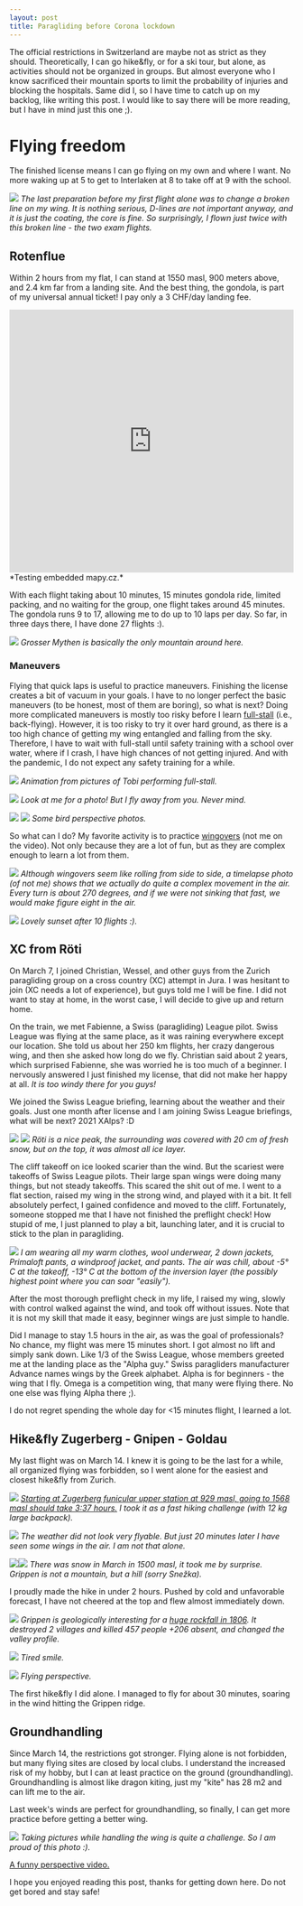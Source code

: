 ```yaml
---
layout: post
title: Paragliding before Corona lockdown
---
```



The official restrictions in Switzerland are maybe not as strict as they should. Theoretically, I can go hike&fly, or for a ski tour, but alone, as activities should not be organized in groups. But almost everyone who I know sacrificed their mountain sports to limit the probability of injuries and blocking the hospitals. Same did I, so I have time to catch up on my backlog, like writing this post. I would like to say there will be more reading, but I have in mind just this one ;).

# Flying freedom

The finished license means I can go flying on my own and where I want. No more waking up at 5 to get to Interlaken at 8 to take off at 9 with the school. 

![](https://lh3.googleusercontent.com/iDZna7TvM7Njn71BfNEz5ylHgq5dq5qjmAQEvi4ku5M7-lZnZOj-Kq03rpi9zWG5_qGE5tBSbd9m6Ui70VBIDtkdzkRMndlTCdIVDYyEeFRhWKyA9bQfBQQvLYWJTI82iNapXsUZtcg=w2160-h1440-no)
*The last preparation before my first flight alone was to change a broken line on my wing. It is nothing serious, D-lines are not important anyway, and it is just the coating, the core is fine. So surprisingly, I flown just twice with this broken line - the two exam flights.*

## Rotenflue

Within 2 hours from my flat, I can stand at 1550 masl, 900 meters above, and 2.4 km far from a landing site. And the best thing, the gondola, is part of my universal annual ticket! I pay only a 3 CHF/day landing fee.

<iframe style="border:none" src="https://en.frame.mapy.cz/s/hurezusujo" width="100%" height="466" frameborder="0"></iframe>
*Testing embedded mapy.cz.*

With each flight taking about 10 minutes, 15 minutes gondola ride, limited packing, and no waiting for the group, one flight takes around 45 minutes. The gondola runs 9 to 17, allowing me to do up to 10 laps per day. So far, in three days there, I have done 27 flights :).

![](https://lh3.googleusercontent.com/qzwd5nxUbocNY2FEGIOxdtfrYZDiWjr-CBPvQxAjRSxYBKu4UhpckDdX6pQbclrIsk2E_Cdx6l9HeSX8pPzgjtQ5Ny-Brg1G9j5NdO-u_bzDmbVu72AyWLHZkAX_kxDWsTKCzQFgU3Y=w2160-h1440-no)
*Grosser Mythen is basically the only mountain around here.*

### Maneuvers

Flying that quick laps is useful to practice maneuvers. Finishing the license creates a bit of vacuum in your goals. I have to no longer perfect the basic maneuvers (to be honest, most of them are boring), so what is next? Doing more complicated maneuvers is mostly too risky before I learn [full-stall](https://justacro.com/tricks/english/full-stall) (i.e., back-flying). However, it is too risky to try it over hard ground, as there is a too high chance of getting my wing entangled and falling from the sky. Therefore, I have to wait with full-stall until safety training with a school over water, where if I crash, I have high chances of not getting injured. And with the pandemic, I do not expect any safety training for a while.

![](https://lh3.googleusercontent.com/W6b9qHPAbE5LstoY3sCtrmp0AP64yonvfHMj1Ir3L_ngDFKkVCi9t1HJ0rwo5a5sGriMXwRXjOxMqZWbHsqrYNkFPuUd3uAAXL80UJmi40_51o7tXGTipa8ybHeMqxEfulTLrACmEKo=w808-h540-no)
*Animation from pictures of Tobi performing full-stall.*

![](https://lh3.googleusercontent.com/Vu_QJySA05KiA3hpMJCOf-RlVK7YtZvkxifwoumGPlcRiFtZtO9g4UBCyX556lA0dCtKTk4UgL75Qja4_aob0uYnDyb7eqkAl_Pb7WEBHDAJZx0hU1WcmD2tzUWikqaTkRySVfWSAqs=w2160-h1440-no)
*Look at me for a photo! But I fly away from you. Never mind.*

![](https://lh3.googleusercontent.com/HVTl6_VewbaUrRplShqqybusIwS3R-mE52qyxVb_cqvtuQdlsNZFNQm36MZbg7GK9boN0rkkwBVmtFwfUOsMx7icUKbU9ZcbUHvqcOcQSz4tb2B-YpitQ4ypaL0IZMitNJjtWYQzeE8=w2160-h1440-no)
![](https://lh3.googleusercontent.com/1ANknjsTb7qNjI_3wrA7ppPCugkQOjT1urZW-17WAcjQkE8xO0kd5HcjFvEFNBtN0qwbcUMGOiabX2DlrzYffpg88xDhyqVZFQqgmD5JkCSRTyH2mOESD0lizKSeKI-epyaoXqqT67g=w2160-h1440-no)
*Some bird perspective photos.*

So what can I do? My favorite activity is to practice [wingovers](https://www.youtube.com/watch?v=Yub1L2ClnGM) (not me on the video). Not only because they are a lot of fun, but as they are complex enough to learn a lot from them. 

![](https://www.sportparagliding.com/wp-content/uploads/2010/12/wing-over-k2-1024x943.jpg)
*Although wingovers seem like rolling from side to side, a timelapse photo (of not me) shows that we actually do quite a complex movement in the air. Every turn is about 270 degrees, and if we were not sinking that fast, we would make figure eight in the air.*

![](https://lh3.googleusercontent.com/y4FzRwzhP_Y7W6Bm_PI55ByMyMcUvgU7b0HRXDNZugEAw0VUOHNlBP-dThRrthM_ztJ8cj-KQr5LtOiw1DNFl2sRUdg_N_go-7AfRUMjNZaDBTvwL4fhvktcDiUG6aJa3of6W17eakU=w2160-h1440-no)
*Lovely sunset after 10 flights :).*

## XC from Röti

On March 7, I joined Christian, Wessel, and other guys from the Zurich paragliding group on a cross country (XC) attempt in Jura. I was hesitant to join (XC needs a lot of experience), but guys told me I will be fine. I did not want to stay at home, in the worst case, I will decide to give up and return home.

On the train, we met Fabienne, a Swiss (paragliding) League pilot. Swiss League was flying at the same place, as it was raining everywhere except our location. She told us about her 250 km flights, her crazy dangerous wing, and then she asked how long do we fly. Christian said about 2 years, which surprised Fabienne, she was worried he is too much of a beginner. I nervously answered I just finished my license, that did not make her happy at all. *It is too windy there for you guys!*

We joined the Swiss League briefing, learning about the weather and their goals. Just one month after license and I am joining Swiss League briefings, what will be next? 2021 XAlps? :D

![](https://lh3.googleusercontent.com/dZ5hPFo36RFGuCeR7IgWATMDgvqixmiI9LtfIDu0iQg6ecntvDmWJQr5sjXfDKx91sFIbm0IDHcRvK_jGMjFlKE_9n6VyTKbwret50a1Ditb2O4f232Bb_71htxq4A4kGDg3J30e3dQ=w2560-h673-no)
![](https://lh3.googleusercontent.com/VZaaopXvpIyDd1U0Ic92-icUMpdHZ67-qBvaRkgiVAkPzij8xAHptqEoW8IF8yp7IWI_-kUJC08trg6YF5G1ATGIWsYXCRKM7iT-bXUNQigrUvkdexGzm1NtG-ONQBU4aRdj-QHebUY=w2560-h1440-no)
*Röti is a nice peak, the surrounding was covered with 20 cm of fresh snow, but on the top, it was almost all ice layer.*

The cliff takeoff on ice looked scarier than the wind. But the scariest were takeoffs of Swiss League pilots. Their large span wings were doing many things, but not steady takeoffs. This scared the shit out of me. I went to a flat section, raised my wing in the strong wind, and played with it a bit. It fell absolutely perfect, I gained confidence and moved to the cliff. Fortunately, someone stopped me that I have not finished the preflight check! How stupid of me, I just planned to play a bit, launching later, and it is crucial to stick to the plan in paragliding.

![](https://lh3.googleusercontent.com/k340V1ngUpGNLFXG07L5iFyMvalVQZoLjY3tbEpqYTOhDbx9A9xvu9FiDNKZOzOW65eliQdPrBYaoqBOrlIaA5BgmEKCEOz9fPtCONMJC8fbaXoBCR8-CSkpdHOmMRwhyAwEVoLlLX8=w2560-h1440-no)
*I am wearing all my warm clothes, wool underwear, 2 down jackets, Primaloft pants, a windproof jacket, and pants. The air was chill, about -5° C at the takeoff, -13° C at the bottom of the inversion layer (the possibly highest point where you can soar "easily").*

After the most thorough preflight check in my life, I raised my wing, slowly with control walked against the wind, and took off without issues. Note that it is not my skill that made it easy, beginner wings are just simple to handle.

Did I manage to stay 1.5 hours in the air, as was the goal of professionals? No chance, my flight was mere 15 minutes short. I got almost no lift and simply sank down. Like 1/3 of the Swiss League, whose members greeted me at the landing place as the "Alpha guy." Swiss paragliders manufacturer Advance names wings by the Greek alphabet. Alpha is for beginners - the wing that I fly. Omega is a competition wing, that many were flying there. No one else was flying Alpha there ;).

I do not regret spending the whole day for <15 minutes flight, I learned a lot.

## Hike&fly Zugerberg - Gnipen - Goldau

My last flight was on March 14. I knew it is going to be the last for a while,  all organized flying was forbidden, so I went alone for the easiest and closest hike&fly from Zurich.

![](https://lh3.googleusercontent.com/B74oYh-ks38svzwIJQGadLDkoE86IAyMWQP-FazIriyKUjlJglIIE3Kl32lHI5FyyZ978hP6vni2T2pDD70jO2mUd2cZ3I7dZM1tK7jZALAF89KuuzjQt5ME4NDSsA5dCdO_sJaHFz8=w720-h1280-no)
*[Starting at Zugerberg funicular upper station at 929 masl, going to 1568 masl should take 3:37 hours.](https://en.mapy.cz/s/racogevaze) I took it as a fast hiking challenge (with 12 kg large backpack).*

![](https://lh3.googleusercontent.com/bN4PuKcxrDEq7R_5KeFbIn5UfTrtREVI9hNOLQ91AKgpfDAFMN6ZGky_ROOKMXmtbd5Im_7ac3pmh59C0Rm_WBun57qqPtPHpFmATnsy0PguOXjSJRIraXO5MDYxuATUwB0Ya326u4s=w2560-h1440-no)
*The weather did not look very flyable. But just 20 minutes later I have seen some wings in the air. I am not that alone.*

![](https://lh3.googleusercontent.com/43zoA4S1pkgJojjazZ1YRpKH6FsB8DrKfco9ZrN6P5RLRoE1LjZjaQoW-FyCLKQRpz0znHJ5dHXo5j1uWGKnw_xUnrGXYzcGrmyxqs4HlryCmFrb79fXEUaosuX-5mlJvMgcGN3InSw=w360-h640-no)![](https://lh3.googleusercontent.com/PUv77ma7pdq9KBJ-bUPtvPBBrFFvwwTupuIzW367OCX8EaB5OINSdb4L1pHFjqFdgRjmAHeMxdEnvQFyDOk_O5xO0emOYmcXPkwksygQ-8-uiE4jid4Ci9z49Ouls18l2RebCPvREQE=w360-h640-no)
*There was snow in March in 1500 masl, it took me by surprise. Grippen is not a mountain, but a hill (sorry Snežka).*

I proudly made the hike in under 2 hours. Pushed by cold and unfavorable forecast, I have not cheered at the top and flew almost immediately down.

![](https://lh3.googleusercontent.com/GJ6eYIOIU0aQyYUmThR3VRabvUZ7Ek-deLZptyvq7BD2Klr4HZ9OavPyhMAJFC53GE52JuTSfGapivjXCq1hupnBHPISyN39faXloz2uD8UAV2UK9heW91XUsN_V0u5NVoZ4bZ6SglA=w2560-h808-no)
*Grippen is geologically interesting for a [huge rockfall in 1806](https://de.wikipedia.org/wiki/Bergsturz_von_Goldau). It destroyed 2 villages and killed 457 people +206 absent, and changed the valley profile.*

![](https://lh3.googleusercontent.com/diy7HMPlspAscqeYbz8tSEo1swWcZhEHdqOjlp2g4lUcM-3tUkf3_-GD5FT3lUMJ8LwnpLQbPseNhdsv9H3V2XWGf1HW3XFKxO7yiSPjfAXiq_oDYd2fxBX0z9D84Y4Q5gW9dzZ9ieE=w2160-h1440-no)
*Tired smile.*

![](https://lh3.googleusercontent.com/46Pt4jhiZYqxliOp3fHO5ACtjaYYmsGB0FQV3H7XHcPTrEkH5j511PjR87YfszR9dffi57WGB4Ele_MHQSsVcs-If3nOIUYJVo4yDqejr3D7PCA0amsgdKk200H4H650-rezm9kkqK8=w2160-h1440-no)
*Flying perspective.*

The first hike&fly I did alone. I managed to fly for about 30 minutes, soaring in the wind hitting the Grippen ridge.

## Groundhandling

Since March 14, the restrictions got stronger. Flying alone is not forbidden, but many flying sites are closed by local clubs. I understand the increased risk of my hobby, but I can at least practice on the ground (groundhandling). Groundhandling is almost like dragon kiting, just my "kite" has 28 m2 and can lift me to the air.

Last week's winds are perfect for groundhandling, so finally, I can get more practice before getting a better wing.

![](https://lh3.googleusercontent.com/zXptc3lvNnCqA7BCxxnVUi4lJEeR0MkRqFYnM47N71zeimt0jKYMYiUNCVBsTW77bQC5XdH7NyVomxn2rf802IDH11nNZB7eE-zottZzMXowoTbQkNtb4aTjokvadXo1kS0xWAkaLjE=w1920-h1440-no)
*Taking pictures while handling the wing is quite a challenge. So I am proud of this photo :).*

[A funny perspective video.](https://photos.app.goo.gl/Z3vHhUa2VMRZvs1s9)

I hope you enjoyed reading this post, thanks for getting down here. Do not get bored and stay safe!
